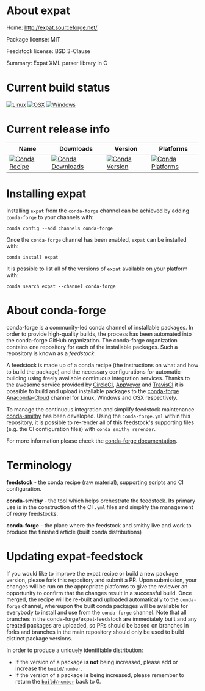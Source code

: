 About expat
===========

Home: http://expat.sourceforge.net/

Package license: MIT

Feedstock license: BSD 3-Clause

Summary: Expat XML parser library in C



Current build status
====================

[![Linux](https://img.shields.io/circleci/project/github/conda-forge/expat-feedstock/master.svg?label=Linux)](https://circleci.com/gh/conda-forge/expat-feedstock)
[![OSX](https://img.shields.io/travis/conda-forge/expat-feedstock/master.svg?label=macOS)](https://travis-ci.org/conda-forge/expat-feedstock)
[![Windows](https://img.shields.io/appveyor/ci/conda-forge/expat-feedstock/master.svg?label=Windows)](https://ci.appveyor.com/project/conda-forge/expat-feedstock/branch/master)

Current release info
====================

| Name | Downloads | Version | Platforms |
| --- | --- | --- | --- |
| [![Conda Recipe](https://img.shields.io/badge/recipe-expat-green.svg)](https://anaconda.org/conda-forge/expat) | [![Conda Downloads](https://img.shields.io/conda/dn/conda-forge/expat.svg)](https://anaconda.org/conda-forge/expat) | [![Conda Version](https://img.shields.io/conda/vn/conda-forge/expat.svg)](https://anaconda.org/conda-forge/expat) | [![Conda Platforms](https://img.shields.io/conda/pn/conda-forge/expat.svg)](https://anaconda.org/conda-forge/expat) |

Installing expat
================

Installing `expat` from the `conda-forge` channel can be achieved by adding `conda-forge` to your channels with:

```
conda config --add channels conda-forge
```

Once the `conda-forge` channel has been enabled, `expat` can be installed with:

```
conda install expat
```

It is possible to list all of the versions of `expat` available on your platform with:

```
conda search expat --channel conda-forge
```


About conda-forge
=================

conda-forge is a community-led conda channel of installable packages.
In order to provide high-quality builds, the process has been automated into the
conda-forge GitHub organization. The conda-forge organization contains one repository
for each of the installable packages. Such a repository is known as a *feedstock*.

A feedstock is made up of a conda recipe (the instructions on what and how to build
the package) and the necessary configurations for automatic building using freely
available continuous integration services. Thanks to the awesome service provided by
[CircleCI](https://circleci.com/), [AppVeyor](http://www.appveyor.com/)
and [TravisCI](https://travis-ci.org/) it is possible to build and upload installable
packages to the [conda-forge](https://anaconda.org/conda-forge)
[Anaconda-Cloud](http://docs.anaconda.org/) channel for Linux, Windows and OSX respectively.

To manage the continuous integration and simplify feedstock maintenance
[conda-smithy](http://github.com/conda-forge/conda-smithy) has been developed.
Using the ``conda-forge.yml`` within this repository, it is possible to re-render all of
this feedstock's supporting files (e.g. the CI configuration files) with ``conda smithy rerender``.

For more information please check the [conda-forge documentation](https://conda-forge.org/docs/).

Terminology
===========

**feedstock** - the conda recipe (raw material), supporting scripts and CI configuration.

**conda-smithy** - the tool which helps orchestrate the feedstock.
                   Its primary use is in the construction of the CI ``.yml`` files
                   and simplify the management of *many* feedstocks.

**conda-forge** - the place where the feedstock and smithy live and work to
                  produce the finished article (built conda distributions)


Updating expat-feedstock
========================

If you would like to improve the expat recipe or build a new
package version, please fork this repository and submit a PR. Upon submission,
your changes will be run on the appropriate platforms to give the reviewer an
opportunity to confirm that the changes result in a successful build. Once
merged, the recipe will be re-built and uploaded automatically to the
`conda-forge` channel, whereupon the built conda packages will be available for
everybody to install and use from the `conda-forge` channel.
Note that all branches in the conda-forge/expat-feedstock are
immediately built and any created packages are uploaded, so PRs should be based
on branches in forks and branches in the main repository should only be used to
build distinct package versions.

In order to produce a uniquely identifiable distribution:
 * If the version of a package **is not** being increased, please add or increase
   the [``build/number``](http://conda.pydata.org/docs/building/meta-yaml.html#build-number-and-string).
 * If the version of a package **is** being increased, please remember to return
   the [``build/number``](http://conda.pydata.org/docs/building/meta-yaml.html#build-number-and-string)
   back to 0.